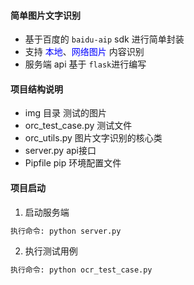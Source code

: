 #### 简单图片文字识别 ###
+ 基于百度的 <code>baidu-aip</code> sdk 进行简单封装
+ 支持 <font color='blue'>本地</font>、<font color='blue'>网络图片</font> 内容识别
+ 服务端 api 基于 <code>flask</code>进行编写
#### 项目结构说明 ####
+ img 目录 测试的图片
+ orc_test_case.py 测试文件
+ orc_utils.py 图片文字识别的核心类
+ server.py api接口
+ Pipfile pip 环境配置文件
#### 项目启动 ####
1. 启动服务端
~~~python
执行命令: python server.py
~~~~
2. 执行测试用例
~~~python
执行命令: python ocr_test_case.py
~~~